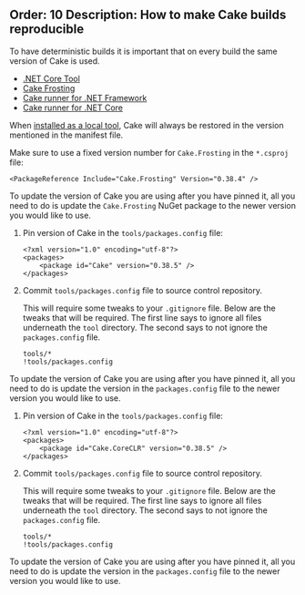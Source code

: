 Order: 10
Description: How to make Cake builds reproducible
---

To have deterministic builds it is important that on every build the same version of Cake is used.

<ul class="nav nav-tabs">
    <li class="active"><a data-toggle="tab" href="#tool1">.NET Core Tool</a></li>
    <li><a data-toggle="tab" href="#frosting1">Cake Frosting</a></li>
    <li><a data-toggle="tab" href="#netfx1">Cake runner for .NET Framework</a></li>
    <li><a data-toggle="tab" href="#core1">Cake runner for .NET Core</a></li>
</ul>

<div class="tab-content">
    <div id="tool1" class="tab-pane fade in active">
        <p>
          When <a href="/running-builds/runners/dotnet-core-tool#bootstrapping-for.net-core-tool">installed as a local tool</a>, Cake will always be restored in the version mentioned in the manifest file.
        </p>
    </div>
    <div id="frosting1" class="tab-pane fade">
        <p>
            Make sure to use a fixed version number for <code>Cake.Frosting</code> in the <code>*.csproj</code> file:<br/>
<pre><code class="language-xml hljs">&lt;PackageReference Include="Cake.Frosting" Version="0.38.4" /&gt;</code></pre>
        </p>
        <p>
          To update the version of Cake you are using after you have pinned it, all you need to do is update the <code>Cake.Frosting</code> NuGet package to the newer version you would like to use.
        </p>
    </div>
    <div id="netfx1" class="tab-pane fade">
        <ol>
            <li>
                <p>
                    Pin version of Cake in the <code>tools/packages.config</code> file:<br/>
<pre><code class="language-xml hljs">&lt;?xml version="1.0" encoding="utf-8"?&gt;
&lt;packages&gt;
    &lt;package id="Cake" version="0.38.5" /&gt;
&lt;/packages&gt;</code></pre>
                </p>
            </li>
            <li>
                <p>
                    Commit <code>tools/packages.config</code> file to source control repository.
                </p>
                <p>
                    This will require some tweaks to your <code>.gitignore</code> file.
                    Below are the tweaks that will be required.
                    The first line says to ignore all files underneath the <code>tool</code> directory.
                    The second says to not ignore the <code>packages.config</code> file.<br/>
<pre><code class="hljs">tools/*
!tools/packages.config</code></pre>
                </p>
            </li>
        </ol>
        <p>
          To update the version of Cake you are using after you have pinned it, all you need to do is update the version in the <code>packages.config</code> file to the newer version you would like to use.
        </p>
    </div>
    <div id="core1" class="tab-pane fade">
        <ol>
            <li>
                <p>
                    Pin version of Cake in the <code>tools/packages.config</code> file:<br/>
<pre><code class="language-xml hljs">&lt;?xml version="1.0" encoding="utf-8"?&gt;
&lt;packages&gt;
    &lt;package id="Cake.CoreCLR" version="0.38.5" /&gt;
&lt;/packages&gt;</code></pre>
                </p>
            </li>
            <li>
                <p>
                    Commit <code>tools/packages.config</code> file to source control repository.
                </p>
                <p>
                    This will require some tweaks to your <code>.gitignore</code> file.
                    Below are the tweaks that will be required.
                    The first line says to ignore all files underneath the <code>tool</code> directory.
                    The second says to not ignore the <code>packages.config</code> file.<br/>
<pre><code class="hljs">tools/*
!tools/packages.config</code></pre>
                </p>
            </li>
        </ol>
        <p>
          To update the version of Cake you are using after you have pinned it, all you need to do is update the version in the <code>packages.config</code> file to the newer version you would like to use.
        </p>
    </div>
</div>
